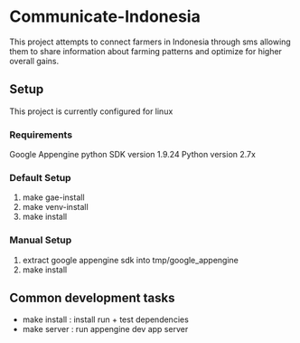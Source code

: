 # Communicate-Indonesia
This project attempts to connect farmers in Indonesia through sms allowing them to share information about farming patterns and optimize for higher overall gains.

## Setup
This project is currently configured for linux

### Requirements
Google Appengine python SDK version 1.9.24
Python version 2.7x

### Default Setup
1. make gae-install
2. make venv-install
2. make install

### Manual Setup
1. extract google appengine sdk into tmp/google_appengine
2. make install

## Common development tasks
- make install : install run + test dependencies
- make server : run appengine dev app server
